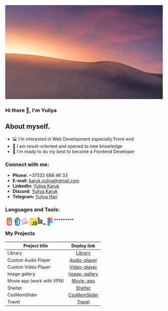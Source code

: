 <!--
**Yuliya-Karuk/Yuliya-Karuk** is a ✨ _special_ ✨ repository because its `README.md` (this file) appears on your GitHub profile.

Here are some ideas to get you started:

- 🔭 I’m currently working on ...
- 🌱 I’m currently learning ...
- 👯 I’m looking to collaborate on ...
- 🤔 I’m looking for help with ...
- 💬 Ask me about ...
- 📫 How to reach me: ...
- 😄 Pronouns: ...
- ⚡ Fun fact: ...
-->

<img src="./img/bg.png" width="845" height="300" alt="welcome image" >

### Hi there 👋, I'm Yuliya

## About myself.
- 💻 I’m interested in Web Development especially Front-end
- 💞️ I am result-oriented and opened to new knowledge
- 🎉 I'm ready to do my best to become a Frontend Developer

### Connect with me:
- __Phone:__ +37533 688 46 33
- __E-mail:__ [karuk.yuliya@gmail.com](karuk.yuliya@gmail.com)
- __LinkedIn:__ [Yuliya Karuk](www.linkedin.com/in/yuliya-karuk-1a1a14231/)
- __Discord:__ [Yuliya Karuk](https://discordapp.com/users/1122896338753953832)
- __Telegram:__ [Yuliya Hari](https://t.me/Yuliya_Hari)

### Languages and Tools:
<img alt="HTML5 icon" width="26px" src="./img/icons/html.svg" align="left">
<img alt="CSS3 icon" width="26px" src="./img/icons/css.svg" align="left">
<img alt="SASS icon" width="26px" src="./img/icons/sass.png" align="left">
<img alt="JS icon" width="26px" src="./img/icons/js.svg" align="left">
<img alt="BEM icon" width="26px" src="./img/icons/bem.svg" align="left">
<img alt="Figma icon" width="26px" src="./img/icons/figma.svg" align="left">
*********

### My Projects
 Project title            |   Deploy link
--------------------------|:-----------------------:
Library                   |   [Library](https://rolling-scopes-school.github.io/yuliya-karuk-JSFEPRESCHOOL2023Q2/library/)
Custom Audio Player       |   [Audio-player](https://rolling-scopes-school.github.io/yuliya-karuk-JSFEPRESCHOOL2023Q2/audio-player/)
Custom Video Player       |   [Video-player](https://yuliya-karuk.github.io/js30-1.3-custom-video/)
Image gallery             |   [Image-gallery](https://rolling-scopes-school.github.io/yuliya-karuk-JSFEPRESCHOOL2023Q2/image-galery/)
Movie app (work with VPN) |   [Movie-app](https://yuliya-karuk.github.io/js30-2.3-movie-app/)
Shelter                   |   [Shelter](https://yuliya-karuk.github.io/shelter/shelter/pages/main/index.html)
CssMemSlider              |   [CssMemSlider](https://yuliya-karuk.github.io/cssMemeSlider/cssMemeSlider/index.html)
Travel                    |   [Travel](https://yuliya-karuk.github.io/rsschool-travel/)


